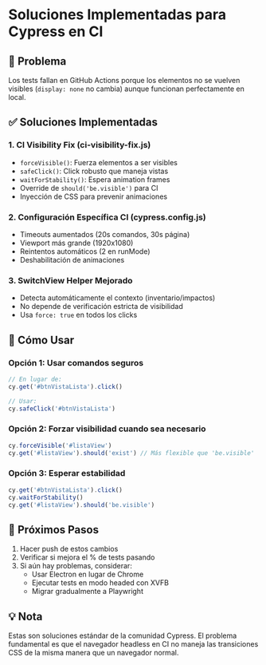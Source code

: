 # Soluciones Implementadas para Cypress en CI

## 🎯 Problema
Los tests fallan en GitHub Actions porque los elementos no se vuelven visibles (`display: none` no cambia) aunque funcionan perfectamente en local.

## ✅ Soluciones Implementadas

### 1. **CI Visibility Fix** (ci-visibility-fix.js)
- `forceVisible()`: Fuerza elementos a ser visibles
- `safeClick()`: Click robusto que maneja vistas
- `waitForStability()`: Espera animation frames
- Override de `should('be.visible')` para CI
- Inyección de CSS para prevenir animaciones

### 2. **Configuración Específica CI** (cypress.config.js)
- Timeouts aumentados (20s comandos, 30s página)
- Viewport más grande (1920x1080)
- Reintentos automáticos (2 en runMode)
- Deshabilitación de animaciones

### 3. **SwitchView Helper Mejorado**
- Detecta automáticamente el contexto (inventario/impactos)
- No depende de verificación estricta de visibilidad
- Usa `force: true` en todos los clicks

## 📝 Cómo Usar

### Opción 1: Usar comandos seguros
```javascript
// En lugar de:
cy.get('#btnVistaLista').click()

// Usar:
cy.safeClick('#btnVistaLista')
```

### Opción 2: Forzar visibilidad cuando sea necesario
```javascript
cy.forceVisible('#listaView')
cy.get('#listaView').should('exist') // Más flexible que 'be.visible'
```

### Opción 3: Esperar estabilidad
```javascript
cy.get('#btnVistaLista').click()
cy.waitForStability()
cy.get('#listaView').should('be.visible')
```

## 🚀 Próximos Pasos

1. Hacer push de estos cambios
2. Verificar si mejora el % de tests pasando
3. Si aún hay problemas, considerar:
   - Usar Electron en lugar de Chrome
   - Ejecutar tests en modo headed con XVFB
   - Migrar gradualmente a Playwright

## 💡 Nota
Estas son soluciones estándar de la comunidad Cypress. El problema fundamental es que el navegador headless en CI no maneja las transiciones CSS de la misma manera que un navegador normal.
